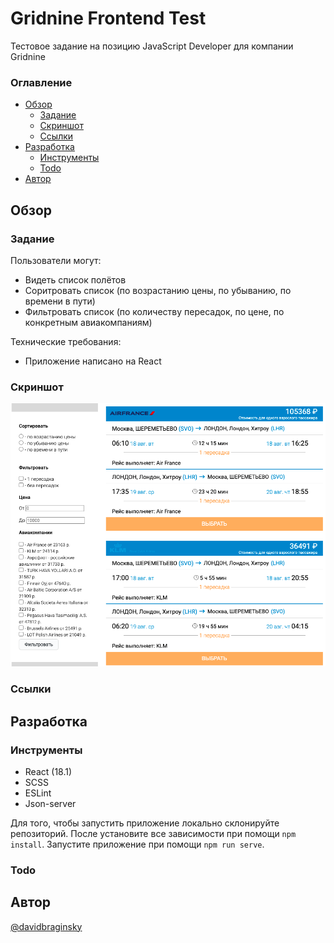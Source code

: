 # Gridnine Frontend Test

Тестовое задание на позицию JavaScript Developer для компании Gridnine

### Оглавление

- [Обзор](#обзор)
  - [Задание](#задание)
  - [Скриншот](#скриншот)
  - [Ссылки](#ссылки)
- [Разработка](#разработка)
  - [Инструменты](#инструменты)
  - [Todo](#todo)
- [Автор](#автор)

## Обзор

### Задание

Пользователи могут:

- Видеть список полётов
- Соритровать список (по возрастанию цены, по убыванию, по времени в пути)
- Фильтровать список (по количеству пересадок, по цене, по конкретным авиакомпаниям)

Технические требования:

- Приложение написано на React

### Скриншот

![Screenshot of app](./src/assets/gridnine_screenshot.png)

### Ссылки

<!-- [Live Website](https://davidbraginsky.github.io/idaproject_frontend_test/) -->

## Разработка

### Инструменты

- React (18.1)
- SCSS
- ESLint
- Json-server

Для того, чтобы запустить приложение локально склонируйте репозиторий. После установите все зависимости при помощи `npm install`. Запустите приложение при помощи `npm run serve`.

### Todo

## Автор

[@davidbraginsky](https://github.com/davidbraginsky)
